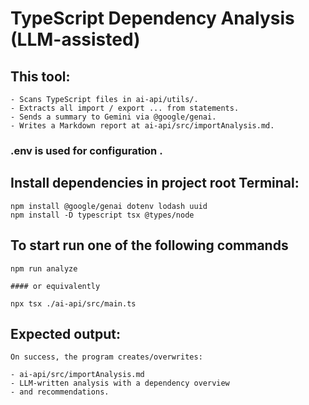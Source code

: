 # TypeScript Dependency Analysis (LLM-assisted)


## This tool:
    - Scans TypeScript files in ai-api/utils/.
    - Extracts all import / export ... from statements.
    - Sends a summary to Gemini via @google/genai.
    - Writes a Markdown report at ai-api/src/importAnalysis.md.

### .env is used for configuration .


## Install dependencies in project root Terminal:

    npm install @google/genai dotenv lodash uuid
    npm install -D typescript tsx @types/node


## To start run one of the following commands

    npm run analyze
    
    #### or equivalently
    
    npx tsx ./ai-api/src/main.ts


## Expected output:
    On success, the program creates/overwrites:
    
    - ai-api/src/importAnalysis.md
    - LLM-written analysis with a dependency overview 
    - and recommendations.



